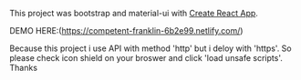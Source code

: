 This project was bootstrap and material-ui with [Create React App](https://github.com/facebook/create-react-app).

DEMO HERE:(https://competent-franklin-6b2e99.netlify.com/)

Because this project i use API with method 'http' but i deloy with 'https'. So please check icon shield on your broswer and click 'load unsafe scripts'. Thanks
